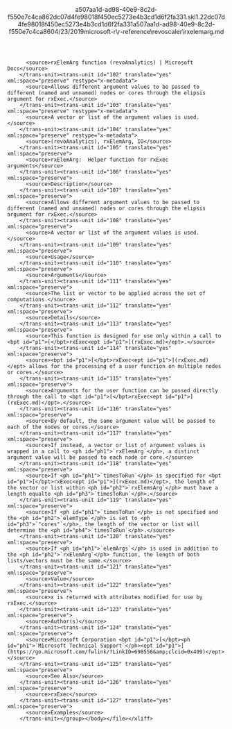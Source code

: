 <?xml version="1.0"?><xliff version="1.2" xmlns="urn:oasis:names:tc:xliff:document:1.2" xmlns:xsi="http://www.w3.org/2001/XMLSchema-instance" xsi:schemaLocation="urn:oasis:names:tc:xliff:document:1.2 xliff-core-1.2-transitional.xsd"><file datatype="xml" original="rxelemarg.md" source-language="en-US" target-language="en-US"><header><tool tool-id="mdxliff" tool-name="mdxliff" tool-version="1.0-1931010" tool-company="Microsoft" /><xliffext:skl_file_name xmlns:xliffext="urn:microsoft:content:schema:xliffextensions">a507aa1d-ad98-40e9-8c2d-f550e7c4ca862dc07d4fe98018f450ec5273e4b3cd1d6f2fa331.skl</xliffext:skl_file_name><xliffext:version xmlns:xliffext="urn:microsoft:content:schema:xliffextensions">1.2</xliffext:version><xliffext:ms.openlocfilehash xmlns:xliffext="urn:microsoft:content:schema:xliffextensions">2dc07d4fe98018f450ec5273e4b3cd1d6f2fa331</xliffext:ms.openlocfilehash><xliffext:ms.sourcegitcommit xmlns:xliffext="urn:microsoft:content:schema:xliffextensions">a507aa1d-ad98-40e9-8c2d-f550e7c4ca86</xliffext:ms.sourcegitcommit><xliffext:ms.lasthandoff xmlns:xliffext="urn:microsoft:content:schema:xliffextensions">04/23/2019</xliffext:ms.lasthandoff><xliffext:ms.openlocfilepath xmlns:xliffext="urn:microsoft:content:schema:xliffextensions">microsoft-r\r-reference\revoscaler\rxelemarg.md</xliffext:ms.openlocfilepath></header><body><group id="content" extype="content"><trans-unit id="101" translate="yes" xml:space="preserve" restype="x-metadata">
          <source>rxElemArg function (revoAnalytics) | Microsoft Docs</source>
        </trans-unit><trans-unit id="102" translate="yes" xml:space="preserve" restype="x-metadata">
          <source>Allows different argument values to be passed to different (named and unnamed) nodes or cores through the elipsis argument for rxExec.</source>
        </trans-unit><trans-unit id="103" translate="yes" xml:space="preserve" restype="x-metadata">
          <source>A vector or list of the argument values is used.</source>
        </trans-unit><trans-unit id="104" translate="yes" xml:space="preserve" restype="x-metadata">
          <source>(revoAnalytics), rxElemArg, IO</source>
        </trans-unit><trans-unit id="105" translate="yes" xml:space="preserve">
          <source>rxElemArg:  Helper function for rxExec arguments</source>
        </trans-unit><trans-unit id="106" translate="yes" xml:space="preserve">
          <source>Description</source>
        </trans-unit><trans-unit id="107" translate="yes" xml:space="preserve">
          <source>Allows different argument values to be passed to different (named and unnamed) nodes or cores through the elipsis argument for rxExec.</source>
        </trans-unit><trans-unit id="108" translate="yes" xml:space="preserve">
          <source>A vector or list of the argument values is used.</source>
        </trans-unit><trans-unit id="109" translate="yes" xml:space="preserve">
          <source>Usage</source>
        </trans-unit><trans-unit id="110" translate="yes" xml:space="preserve">
          <source>Arguments</source>
        </trans-unit><trans-unit id="111" translate="yes" xml:space="preserve">
          <source>The list or vector to be applied across the set of computations.</source>
        </trans-unit><trans-unit id="112" translate="yes" xml:space="preserve">
          <source>Details</source>
        </trans-unit><trans-unit id="113" translate="yes" xml:space="preserve">
          <source>This function is designed for use only within a call to <bpt id="p1">[</bpt>rxExec<ept id="p1">](rxExec.md)</ept>.</source>
        </trans-unit><trans-unit id="114" translate="yes" xml:space="preserve">
          <source><bpt id="p1">[</bpt>rxExec<ept id="p1">](rxExec.md)</ept> allows for the processing of a user function on multiple nodes or cores.</source>
        </trans-unit><trans-unit id="115" translate="yes" xml:space="preserve">
          <source>Arguments for the user function can be passed directly through the call to <bpt id="p1">[</bpt>rxExec<ept id="p1">](rxExec.md)</ept>.</source>
        </trans-unit><trans-unit id="116" translate="yes" xml:space="preserve">
          <source>By default, the same argument value will be passed to each of the nodes or cores.</source>
        </trans-unit><trans-unit id="117" translate="yes" xml:space="preserve">
          <source>If instead, a vector or list of argument values is wrapped in a call to <ph id="ph1">`rxElemArg`</ph>, a distinct argument value will be passed to each node or core.</source>
        </trans-unit><trans-unit id="118" translate="yes" xml:space="preserve">
          <source>If <ph id="ph1">`timesToRun`</ph> is specified for <bpt id="p1">[</bpt>rxExec<ept id="p1">](rxExec.md)</ept>, the length of the vector or list within <ph id="ph2">`rxElemsArg`</ph> must have a length equalto <ph id="ph3">`timesToRun`</ph>.</source>
        </trans-unit><trans-unit id="119" translate="yes" xml:space="preserve">
          <source>If <ph id="ph1">`timesToRun`</ph> is not specified and the <ph id="ph2">`elemType`</ph> is set to <ph id="ph3">`"cores"`</ph>, the length of the vector or list will determine the <ph id="ph4">`timesToRun`</ph>.</source>
        </trans-unit><trans-unit id="120" translate="yes" xml:space="preserve">
          <source>If <ph id="ph1">`elemArgs`</ph> is used in addition to the <ph id="ph2">`rxElemArg`</ph> function, the length of both lists/vectors must be the same.</source>
        </trans-unit><trans-unit id="121" translate="yes" xml:space="preserve">
          <source>Value</source>
        </trans-unit><trans-unit id="122" translate="yes" xml:space="preserve">
          <source>x is returned with attributes modified for use by rxExec.</source>
        </trans-unit><trans-unit id="123" translate="yes" xml:space="preserve">
          <source>Author(s)</source>
        </trans-unit><trans-unit id="124" translate="yes" xml:space="preserve">
          <source>Microsoft Corporation <bpt id="p1">[</bpt><ph id="ph1">`Microsoft Technical Support`</ph><ept id="p1">](https://go.microsoft.com/fwlink/?LinkID=698556&amp;clcid=0x409)</ept></source>
        </trans-unit><trans-unit id="125" translate="yes" xml:space="preserve">
          <source>See Also</source>
        </trans-unit><trans-unit id="126" translate="yes" xml:space="preserve">
          <source>rxExec</source>
        </trans-unit><trans-unit id="127" translate="yes" xml:space="preserve">
          <source>Examples</source>
        </trans-unit></group></body></file></xliff>